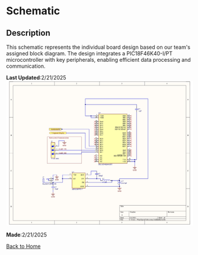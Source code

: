 # Schematic

## Description

This schematic represents the individual board design based on our team's assigned block diagram. The design integrates a PIC18F46K40-I/PT microcontroller with key peripherals, enabling efficient data processing and communication.

__Last Updated__:2/21/2025
![Schematic](https://raw.githubusercontent.com/emwall527/emwall.github.io/refs/heads/main/Pictures/Wind%20Speed%20Subsystem.jpg)

__Made__:2/21/2025

[Back to Home](index.md)